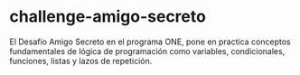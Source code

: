 # challenge-amigo-secreto
El Desafío Amigo Secreto en el programa ONE, pone en practica conceptos fundamentales de lógica de programación como variables, condicionales, funciones, listas y lazos de repetición.
